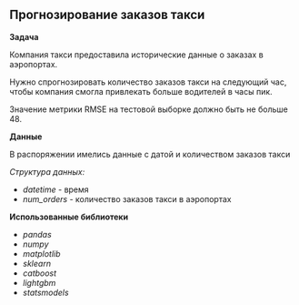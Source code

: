 ## Прогнозирование заказов такси

**Задача**

Компания такси предоставила исторические данные о заказах в аэропортах.

Нужно спрогнозировать количество заказов такси на следующий час, чтобы компания смогла привлекать больше водителей в часы пик.

Значение метрики RMSE на тестовой выборке должно быть не больше 48.

**Данные**

В распоряжении имелись данные с датой и количеством заказов такси

*Структура данных:*

- *datetime* - время
- *num_orders* - количество заказов такси в аэропортах

**Использованные библиотеки**

- *pandas*
- *numpy*
- *matplotlib*
- *sklearn*
- *catboost*
- *lightgbm*
- *statsmodels*
